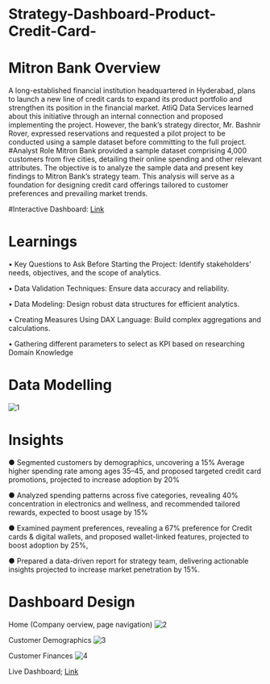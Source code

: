 # Strategy-Dashboard-Product-Credit-Card-

# Mitron Bank Overview
A long-established financial institution headquartered in Hyderabad, plans to launch a new line of credit cards to expand its product portfolio and strengthen its position in the financial market.
AtliQ Data Services learned about this initiative through an internal connection and proposed implementing the project. However, the bank’s strategy director, Mr. Bashnir Rover, expressed reservations and requested a pilot project to be conducted using a sample dataset before committing to the full project.
#Analyst Role
Mitron Bank provided a sample dataset comprising 4,000 customers from five cities, detailing their online spending and other relevant attributes.
The objective is to analyze the sample data and present key findings to Mitron Bank’s strategy team. This analysis will serve as a foundation for designing credit card offerings tailored to customer preferences and prevailing market trends.

#Interactive Dashboard: [Link](https://app.powerbi.com/view?r=eyJrIjoiZWNhZjJlYWMtOGJiZi00NjViLWE0ZWQtNGZkNjc1ZjFjZGU4IiwidCI6ImM2ZTU0OWIzLTVmNDUtNDAzMi1hYWU5LWQ0MjQ0ZGM1YjJjNCJ9&pageName=416354e137be6b659459)


# Learnings
 • Key Questions to Ask Before Starting the Project: Identify stakeholders' needs, objectives, and the scope of analytics.

• Data Validation Techniques: Ensure data accuracy and reliability.

• Data Modeling: Design robust data structures for efficient analytics.

• Creating Measures Using DAX Language: Build complex aggregations and calculations.

• Gathering different parameters to select as KPI based on researching Domain Knowledge

# Data Modelling
![1](https://github.com/user-attachments/assets/99d3593f-03fe-4816-b1f0-94b4349e7131)

# Insights
●	Segmented customers by demographics, uncovering a 15% Average higher spending rate among ages 35–45, and proposed targeted credit card promotions, projected to increase adoption by 20%

●	Analyzed spending patterns across five categories, revealing 40% concentration in electronics and wellness, and recommended tailored rewards, expected to boost usage by 15%

●	Examined payment preferences, revealing a 67% preference for Credit cards & digital wallets, and proposed wallet-linked features, projected to boost adoption by 25%,

●	Prepared a data-driven report for strategy team, delivering actionable insights projected to increase market penetration by 15%.


# Dashboard Design

Home (Company oerview, page navigation)
![2](https://github.com/user-attachments/assets/d6f1b5d8-8e0c-4da0-9870-c31a79756b0b)


Customer Demographics
![3](https://github.com/user-attachments/assets/b8e794d8-1d85-4dbc-b50e-46e5beff5a3a)

Customer Finances
![4](https://github.com/user-attachments/assets/f0510ed3-d615-4ad4-a9ef-1bde353df9e1)

Live Dashboard; [Link](https://app.powerbi.com/view?r=eyJrIjoiZWNhZjJlYWMtOGJiZi00NjViLWE0ZWQtNGZkNjc1ZjFjZGU4IiwidCI6ImM2ZTU0OWIzLTVmNDUtNDAzMi1hYWU5LWQ0MjQ0ZGM1YjJjNCJ9&pageName=416354e137be6b659459)













